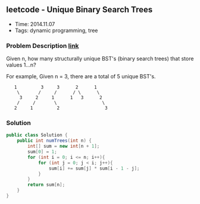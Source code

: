 ## leetcode - Unique Binary Search Trees
- Time: 2014.11.07
- Tags: dynamic programming, tree

### Problem Description [link][1]
Given n, how many structurally unique BST's (binary search trees) that store values 1...n?

For example,
Given n = 3, there are a total of 5 unique BST's.

```
   1         3     3      2      1
    \       /     /      / \      \
     3     2     1      1   3      2
    /     /       \                 \
   2     1         2                 3
```

### Solution
```java
public class Solution {
    public int numTrees(int n) {
        int[] sum = new int[n + 1];
        sum[0] = 1;
        for (int i = 0; i <= n; i++){
            for (int j = 0; j < i; j++){
                sum[i] += sum[j] * sum[i - 1 - j];
            }
        }
        return sum[n];
    }
}
```

[1]: https://oj.leetcode.com/problems/unique-binary-search-trees/ "unique-binary-search-trees"

